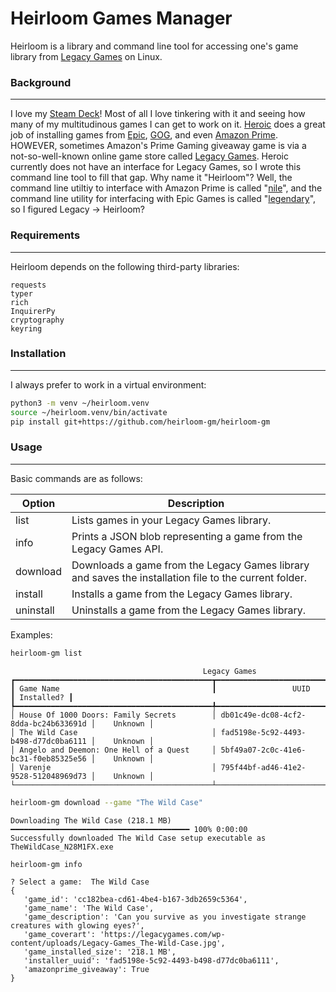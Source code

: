 # Heirloom Games Manager

Heirloom is a library and command line tool for accessing one's game library from [Legacy Games](https://www.legacygames.com) on Linux.


### Background
---
I love my [Steam Deck](https://store.steampowered.com/steamdeck)! Most of all I love tinkering with it and seeing how many of my multitudinous games I can get to work on it.  [Heroic](https://heroicgameslauncher.com) does a great job of installing games from [Epic](https://www.epicgames.com), [GOG](https://www.gog.com), and even [Amazon Prime](https://gaming.amazon.com).  HOWEVER, sometimes Amazon's Prime Gaming giveaway game is via a not-so-well-known online game store called [Legacy Games](https://www.legacygames.com).  Heroic currently does not have an interface for Legacy Games, so I wrote this command line tool to fill that gap.  Why name it "Heirloom"?  Well, the command line utiltiy to interface with Amazon Prime is called "[nile](https://github.com/imLinguin/nile)", and the command line utility for interfacing with Epic Games is called "[legendary](https://github.com/derrod/legendary)", so I figured Legacy -> Heirloom?


### Requirements
---
Heirloom depends on the following third-party libraries:
```
requests
typer
rich
InquirerPy
cryptography
keyring
```


### Installation
---
I always prefer to work in a virtual environment:
```bash
python3 -m venv ~/heirloom.venv
source ~/heirloom.venv/bin/activate
pip install git+https://github.com/heirloom-gm/heirloom-gm
```


### Usage
---
Basic commands are as follows:

Option | Description
--- | ---
list | Lists games in your Legacy Games library.
info | Prints a JSON blob representing a game from the Legacy Games API.
download | Downloads a game from the Legacy Games library and saves the installation file to the current folder.
install | Installs a game from the Legacy Games library.
uninstall | Uninstalls a game from the Legacy Games library.

Examples:

```bash
heirloom-gm list
```
```
                                           Legacy Games                                           
┏━━━━━━━━━━━━━━━━━━━━━━━━━━━━━━━━━━━━━━━━━━━━┳━━━━━━━━━━━━━━━━━━━━━━━━━━━━━━━━━━━━━━┳━━━━━━━━━━━━┓
┃ Game Name                                  ┃                 UUID                 ┃ Installed? ┃
┡━━━━━━━━━━━━━━━━━━━━━━━━━━━━━━━━━━━━━━━━━━━━╇━━━━━━━━━━━━━━━━━━━━━━━━━━━━━━━━━━━━━━╇━━━━━━━━━━━━┩
│ House Of 1000 Doors: Family Secrets        │ db01c49e-dc08-4cf2-8dda-bc24b633691d │    Unknown │
│ The Wild Case                              │ fad5198e-5c92-4493-b498-d77dc0ba6111 │    Unknown │
│ Angelo and Deemon: One Hell of a Quest     │ 5bf49a07-2c0c-41e6-bc31-f0eb85325e56 │    Unknown │
│ Varenje                                    │ 795f44bf-ad46-41e2-9528-512048969d73 │    Unknown │
└────────────────────────────────────────────┴──────────────────────────────────────┴────────────┘
```
```bash
heirloom-gm download --game "The Wild Case"
```
```
Downloading The Wild Case (218.1 MB) ━━━━━━━━━━━━━━━━━━━━━━━━━━━━━━━━━━━━━━━━ 100% 0:00:00
Successfully downloaded The Wild Case setup executable as TheWildCase_N28M1FX.exe
```
```bash
heirloom-gm info
```
```
? Select a game:  The Wild Case
{
   'game_id': 'cc182bea-cd61-4be4-b167-3db2659c5364',
   'game_name': 'The Wild Case',
   'game_description': 'Can you survive as you investigate strange creatures with glowing eyes?',
   'game_coverart': 'https://legacygames.com/wp-content/uploads/Legacy-Games_The-Wild-Case.jpg',
   'game_installed_size': '218.1 MB',
   'installer_uuid': 'fad5198e-5c92-4493-b498-d77dc0ba6111',
   'amazonprime_giveaway': True
}
```
